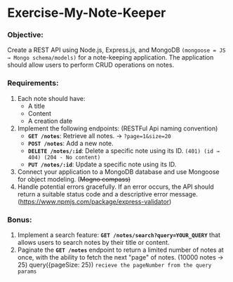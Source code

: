 # Exercise-My-Note-Keeper
### **Objective**:

Create a REST API using Node.js, Express.js, and MongoDB `(mongoose = JS → Mongo schema/models)` for a note-keeping application. The application should allow users to perform CRUD operations on notes.

### **Requirements**:

1. Each note should have:
    - A title
    - Content
    - A creation date
2. Implement the following endpoints: (RESTFul Api naming convention)
    - **`GET /notes`**: Retrieve all notes.            → `?page=1&size=20`
    - **`POST /notes`**: Add a new note.
    - **`DELETE /notes/:id`**: Delete a specific note using its ID. `(401) (id → 404) (204 - No content)`
    - **`PUT /notes/:id`**: Update a specific note using its ID.
3. Connect your application to a MongoDB database and use Mongoose for object modeling. (~~Mogno compass)~~
4. Handle potential errors gracefully. If an error occurs, the API should return a suitable status code and a descriptive error message. (https://www.npmjs.com/package/express-validator)

### **Bonus**:

1. Implement a search feature: **`GET /notes/search?query=YOUR_QUERY`** that allows users to search notes by their title or content. 
2. Paginate the **`GET /notes`** endpoint to return a limited number of notes at once, with the ability to fetch the next "page" of notes. (10000 notes → 25) query({pageSize: 25}) `recieve the pageNumber from the query params`
